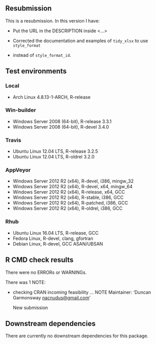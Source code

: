 ## Resubmission
This is a resubmission. In this version I have:

* Put the URL in the DESCRIPTION inside <...>

* Corrected the documentation and examples of `tidy_xlsx` to use `style_format`
* instead of `style_format_id`.

## Test environments

### Local
* Arch Linux 4.8.13-1-ARCH, R-release

### Win-builder
* Windows Server 2008 (64-bit), R-release 3.3.1
* Windows Server 2008 (64-bit), R-devel 3.4.0

### Travis
* Ubuntu Linux 12.04 LTS, R-release 3.2.5
* Ubuntu Linux 12.04 LTS, R-oldrel 3.2.0

### AppVeyor
* Windows Server 2012 R2 (x64), R-devel, i386, mingw_32
* Windows Server 2012 R2 (x64), R-devel, x64, mingw_64
* Windows Server 2012 R2 (x64), R-release, x64, GCC
* Windows Server 2012 R2 (x64), R-stable, i386, GCC
* Windows Server 2012 R2 (x64), R-patched, i386, GCC
* Windows Server 2012 R2 (x64), R-oldrel, i386, GCC

### Rhub
* Ubuntu Linux 16.04 LTS, R-release, GCC
* Fedora Linux, R-devel, clang, gfortran
* Debian Linux, R-devel, GCC ASAN/UBSAN

## R CMD check results
There were no ERRORs or WARNINGs.

There was 1 NOTE:

* checking CRAN incoming feasibility ... NOTE
  Maintainer: ‘Duncan Garmonsway <nacnudus@gmail.com>’

  New submission

## Downstream dependencies
There are currently no downstream dependencies for this package.
